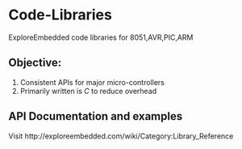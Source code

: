 # Code-Libraries
ExploreEmbedded code libraries for 8051,AVR,PIC,ARM
<h2>Objective:</h2>
<ol>
<li>Consistent APIs for major micro-controllers</li>
<li>Primarily written is <em>C</em> to reduce overhead</li>
</ol>
<h2>API Documentation and examples</h2>
Visit http://exploreembedded.com/wiki/Category:Library_Reference
